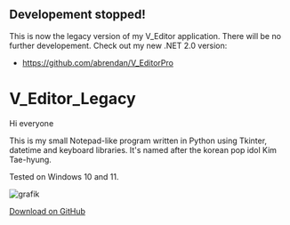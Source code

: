 ## Developement stopped!
This is now the legacy version of my V_Editor application. There will be no further developement. Check out my new .NET 2.0 version:
- https://github.com/abrendan/V_EditorPro

# V_Editor_Legacy
Hi everyone

This is my small Notepad-like program written in Python using Tkinter, datetime and keyboard libraries. It's named after the korean pop idol Kim Tae-hyung.

Tested on Windows 10 and 11.

![grafik](https://github.com/abrendan/V_Editor/assets/94894839/9a577112-6863-44cc-aa65-2b3fab71d141)



[Download on GitHub](https://github.com/BrendanGass/SunmiNotes/releases)




